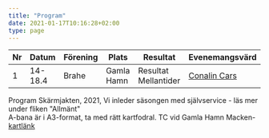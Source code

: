 ```yaml
---
title: "Program"
date: 2021-01-17T10:16:28+02:00
type: page
---
```


Nr | Datum | Förening | Plats | Resultat | Evenemangsvärd
------------ | ------------ | ------------ | ------------ |  ------------ | ------------ |
1 | 14-18.4 | Brahe | Gamla Hamn | Resultat Mellantider | [Conalin Cars](www.conalin.com)

Program 
Skärmjakten, 2021, 
Vi inleder säsongen med självservice - läs mer under fliken "Allmänt"  
A-bana är i A3-format, ta med rätt kartfodral. TC vid Gamla Hamn Macken- [kartlänk](https://asiointi.maanmittauslaitos.fi/karttapaikka/?lang=fi&share=customMarker&n=7069034.701167223&e=286720.4737607971&title=SJ/RJ%2014.-18.4.&desc=Kartor,%20sj%C3%A4lvservice%20%0AKartat,%20omatoimi&zoom=11&layers=%5B%7B%22id%22:2,%22opacity%22:100%7D%5D)   





